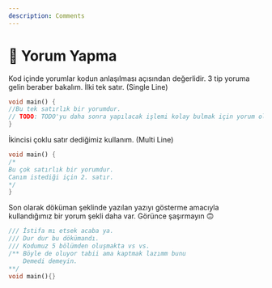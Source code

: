```yaml
---
description: Comments
---
```


# 🤫 Yorum Yapma

Kod içinde yorumlar kodun anlaşılması açısından değerlidir. 3 tip yoruma gelin beraber bakalım. İlki tek satır. (Single Line)

```dart
void main() {
//Bu tek satırlık bir yorumdur.
// TODO: TODO'yu daha sonra yapılacak işlemi kolay bulmak için yorum olarak  ekleriz.
}
```

İkincisi çoklu satır dediğimiz kullanım. (Multi Line)

```dart
void main() {
/*
Bu çok satırlık bir yorumdur.
Canım istediği için 2. satır.
*/
}
```

Son olarak döküman şeklinde yazılan yazıyı gösterme amacıyla kullandığımız bir yorum şekli daha var. Görünce şaşırmayın 🙃

```dart
/// İstifa mı etsek acaba ya.
/// Dur dur bu dökümandı.
/// Kodumuz 5 bölümden oluşmakta vs vs.
/** Böyle de oluyor tabii ama kaptmak lazımm bunu
    Demedi demeyin.
**/
void main(){}
```
